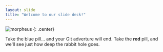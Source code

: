 ```yaml
---
layout: slide
title: "Welcome to our slide deck!"
---
```


![morpheus](https://cloud.githubusercontent.com/assets/16547949/25400958/410316ee-29c2-11e7-9e6d-9d13999e76e3.jpg)
{: .center}

Take the blue pill... and your Git adverture will end. Take the **red** pill, and we'll see just how deep the rabbit hole goes.
